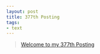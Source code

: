 ```yaml
---
layout: post
title: 377th Posting
tags: 
- text
---
```


> [Welcome to my 377th Posting](https://janghan-kor.tistory.com/1475)
